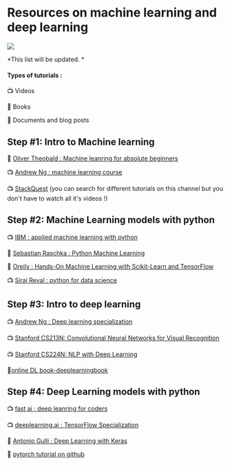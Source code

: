 # Resources on machine learning and deep learning 

![](https://cdn-images-1.medium.com/max/1200/1*UHiU9a6rxLOovcMyx4fVaA.png)

*This list will be updated. *

#### Types of tutorials :

:tv: Videos

:orange_book: Books

:page_facing_up: Documents and blog posts

## Step #1: Intro to Machine learning

:orange_book: [Oliver Theobald : Machine leanring for absolute beginners](https://www.amazon.com/Machine-Learning-Absolute-Beginners-Introduction-ebook/dp/B06VXKBLNG)

:tv: [Andrew Ng : machine learning course](https://www.coursera.org/learn/machine-learning)

:tv: [StackQuest](https://www.youtube.com/channel/UCtYLUTtgS3k1Fg4y5tAhLbw) (you can search for different tutorials on this channel but you don't have to watch all it's videos !)

## Step #2: Machine Learning models with python

:tv: [IBM : applied machine learning with python](https://www.coursera.org/learn/machine-learning)

:orange_book: [Sebastian Raschka : Python Machine Learning](https://www.amazon.com/Python-Machine-Learning-Sebastian-Raschka/dp/1783555130)

:orange_book: [Oreily : Hands-On Machine Learning with Scikit-Learn and TensorFlow](https://www.amazon.com/Hands-Machine-Learning-Scikit-Learn-TensorFlow/dp/1491962291)

:tv: [Siraj Reval : python for data science](https://www.youtube.com/watch?v=T5pRlIbr6gg&list=PL2-dafEMk2A6QKz1mrk1uIGfHkC1zZ6UU)


## Step #3: Intro to deep learning

:tv: [Andrew Ng : Deep learning specialization](https://www.coursera.org/specializations/deep-learning)

:tv: [Stanford CS213N: Convolutional Neural Networks for Visual Recognition](https://www.youtube.com/watch?v=vT1JzLTH4G4&list=PL3FW7Lu3i5JvHM8ljYj-zLfQRF3EO8sYv)

:tv: [Stanford CS224N: NLP with Deep Learning ](https://www.youtube.com/watch?v=8rXD5-xhemo)

:orange_book:[online DL book-deeplearningbook](http://www.deeplearningbook.org/)

## Step #4: Deep Learning models with python

:tv: [fast ai : deep leanring for coders](https://course.fast.ai/)

:tv: [deeplearning.ai : TensorFlow Specialization](https://www.coursera.org/collections/tensorflow-deeplearning-ai)

:orange_book: [Antonio Gulli : Deep Learning with Keras](https://www.amazon.com/Deep-Learning-Keras-Implementing-learning/dp/1787128423)

:page_facing_up: [pytorch tutorial on github](https://github.com/yunjey/pytorch-tutorial)


